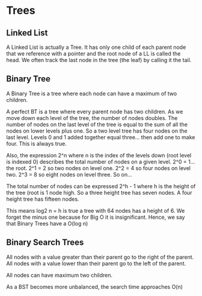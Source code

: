 # Trees

## Linked List

A Linked List is actually a Tree. It has only one child of each parent node that we reference with a pointer and the root node of a LL is called the head. We often track the last node in the tree (the leaf) by calling it the tail.

## Binary Tree

A Binary Tree is a tree where each node can have a maximum of two children.

A perfect BT is a tree where every parent node has two children. As we move down each level of the tree, the number of nodes doubles. The number of nodes on the last level of the tree is equal to the sum of all the nodes on lower levels plus one. So a two level tree has four nodes on the last level. Levels 0 and 1 added together equal three... then add one to make four. This is always true.

Also, the expression 2^n where n is the index of the levels down (root level is indexed 0) describes the total number of nodes on a given level. 2^0 = 1... the root. 2^1 = 2 so two nodes on level one. 2^2 = 4 so four nodes on level two. 2^3 = 8 so eight nodes on level three. So on...

The total number of nodes can be expressed 2^h - 1 where h is the height of the tree (root is 1 node high. So a three height tree has seven nodes. A four height tree has fifteen nodes.

This means log2 n = h is true a tree with 64 nodes has a height of 6. We forget the minus one because for Big O it is insignificant. Hence, we say that Binary Trees have a O(log n)

## Binary Search Trees

All nodes with a value greater than their parent go to the right of the parent. All nodes with a value lower than their parent go to the left of the parent.

All nodes can have maximum two children.

As a BST becomes more unbalanced, the search time approaches O(n)